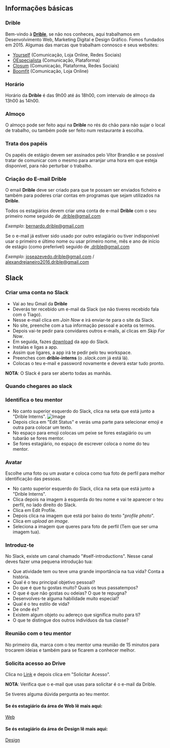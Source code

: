 ## Informações básicas

### Drible


Bem-vindo à [**Drible**](https://www.drible.pt/), se não nos conheces, aqui trabalhamos em Desenvolvimento Web, Marketing Digital e Design Gráfico. Fomos fundados em 2015.
Algumas das marcas que trabalham connosco e seus websites:

- [Yourself](https://www.yourselfapparel.pt/) (Comunicação, Loja Online, Redes Sociais)
- [OEspecialista](https://www.oespecialista.pt/) (Comunicação, Plataforma)
- [Closum](https://www.closum.com/) (Comunicação, Plataforma, Redes Sociais)
- [Boomfit](https://www.boomfit.eu/pt/) (Comunicação, Loja Online)


### Horário

Horário da **Drible** é das 9h00 até ás 18h00, com intervalo de almoço da 13h00 às 14h00.

### Almoço

O almoço pode ser feito aqui na **Drible** no rés do chão para não sujar o local de trabalho, ou também pode ser feito num restaurante à escolha.

### Trata dos papéis

Os papéis de estágio devem ser assinados pelo Vítor Brandão e se possível tratar de comunicar com o mesmo para arranjar uma hora em que esteja disponível, para não perturbar o trabalho.

### Criação do E-mail Drible

O email **Drible** deve ser criado para que te possam ser enviados ficheiro e também para poderes criar contas em programas que sejam utilizados na **Drible**.

Todos os estagiários devem criar uma conta de e-mail **Drible** com o seu primeiro nome seguido de .drible@gmail.com

_Exemplo_: bernardo.drible@gmail.com

Se o e-mail já estiver sido usado por outro estagiário ou tiver indisponível usar o primeiro e último nome ou usar primeiro nome, mês e ano de início de estágio (como preferível) seguido de .drible@gmail.com

_Exemplo_: joseazevedo.drible@gmail.com / alexandrejaneiro2016.drible@gmail.com

## Slack

### Criar uma conta no **Slack**

- Vai ao teu Gmail da **Drible**
- Deverás ter recebido um e-mail da Slack (se não tiveres recebido fala com o Tiago).
- Nesse e-mail clica em _Join Now_ e irá enviar-te para o site da Slack.
- No site, preenche com a tua informação pessoal e aceita os termos.
- Depois vai-te pedir para convidares outros e-mails, aí clicas em _Skip For Now_.
- Em seguida, fazes [download](https://slack.com/downloads/windows) da app do Slack.
- Instalas e ligas a app.
- Assim que ligares, a app irá te pedir pelo teu workspace.
- Preenches com **drible-interns** (o _.slack.com_ já está lá).
- Colocas o teu e-mail e password novamente e deverá estar tudo pronto.

**NOTA**: O Slack é para ser aberto todas as manhãs.

### Quando chegares ao slack

### Identifica o teu mentor

- No canto superior esquerdo do Slack, clica na seta que está junto a "Drible Interns".
  ![Image](/sys-config/images/status_editstatus.PNG)
- Depois clica em "Edit Status" e verás uma parte para selecionar emoji e outra para colocar um texto.
- No espaço para emoji colocas um peixe se fores estagiário ou um tubarão se fores mentor.
- Se fores estagiário, no espaço de escrever coloca o nome do teu mentor.

### Avatar

Escolhe uma foto ou um avatar e coloca como tua foto de perfil para melhor identificação das pessoas.
- No canto superior esquerdo do Slack, clica na seta que está junto a "Drible Interns".
- Clica depois na imagem à esquerda do teu nome e vai te aparecer o teu perfil, no lado direito do Slack.
- Clica em Edit Profile.
- Depois clica na imagem que está por baixo do texto "_profile photo_".
- Clica em _upload an image_.
- Seleciona a imagem que queres para foto de perfil (Tem que ser uma imagem tua).


### Introduz-te

No Slack, existe um canal chamado "#self-introductions". Nesse canal deves fazer uma pequena introdução tua:
- Que atividade tem ou teve uma grande importância na tua vida? Conta a história.
- Qual é o teu principal objetivo pessoal?
- Do que é que tu gostas muito? Quais os teus passatempos?
- O que é que não gostas ou odeias? O que te repugna?
- Desenvolves-te alguma habilidade muito especial?
- Qual é o teu estilo de vida?
- De onde és?
- Existem algum objeto ou adereço que significa muito para ti?
- O que te distingue dos outros indivíduos da tua classe?

### Reunião com o teu mentor

No primeiro dia, marca com o teu mentor uma reunião de 15 minutos para trocarem ideias e também para se ficarem a conhecer melhor.

### Solicita acesso ao Drive

Clica no [Link](https://drive.google.com/drive/folders/1wI8Tp7b-cEZP24jM-nXelgEg0w1RKX3O?usp=sharing) e depois clica em "Solicitar Acesso".

**NOTA**: Verifica que o e-mail que usas para solicitar é o e-mail da Drible.

Se tiveres alguma dúvida pergunta ao teu mentor.

#### Se és estagiário da área de Web lê mais aqui:

 [Web](/sys-config/estagiarios/web/home)

#### Se és estagiário da área de Design lê mais aqui:

 [Design](/sys-config/estagiarios/design/home)
